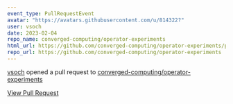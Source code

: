 ```yaml
---
event_type: PullRequestEvent
avatar: "https://avatars.githubusercontent.com/u/814322?"
user: vsoch
date: 2023-02-04
repo_name: converged-computing/operator-experiments
html_url: https://github.com/converged-computing/operator-experiments/pull/9
repo_url: https://github.com/converged-computing/operator-experiments
---
```


<a href='https://github.com/vsoch' target='_blank'>vsoch</a> opened a pull request to <a href='https://github.com/converged-computing/operator-experiments' target='_blank'>converged-computing/operator-experiments</a>

<a href='https://github.com/converged-computing/operator-experiments/pull/9' target='_blank'>View Pull Request</a>
